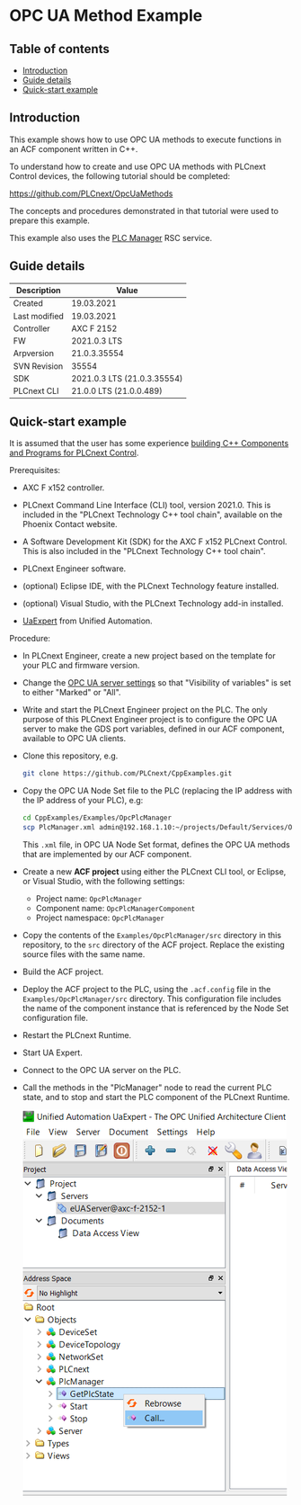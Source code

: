 # OPC UA Method Example

## Table of contents

<!-- TOC depthFrom:2 orderedList:true -->

- [Introduction](#introduction)
- [Guide details](#guide-details)
- [Quick-start example](#quick-start-example)

<!-- /TOC -->

## Introduction

This example shows how to use OPC UA methods to execute functions in an ACF component written in C++.

To understand how to create and use OPC UA methods with PLCnext Control devices, the following tutorial should be completed:

https://github.com/PLCnext/OpcUaMethods

The concepts and procedures demonstrated in that tutorial were used to prepare this example.

This example also uses the [PLC Manager](https://api.plcnext.help/api_docs_2021-0-LTS/classArp_1_1Plc_1_1Domain_1_1Services_1_1IPlcManagerService2.html) RSC service.

## Guide details

|Description | Value |
|------------ |-----------|
|Created | 19.03.2021 |
|Last modified| 19.03.2021 |
|Controller| AXC F 2152 |
|FW| 2021.0.3 LTS |
|Arpversion| 21.0.3.35554 |
|SVN Revision| 35554 |
|SDK| 2021.0.3 LTS (21.0.3.35554) |
|PLCnext CLI | 21.0.0 LTS (21.0.0.489) |

## Quick-start example

It is assumed that the user has some experience [building C++ Components and Programs for PLCnext Control](https://www.plcnext.help/te/Programming/Cpp/Cpp_programming/Cpp_programs_in_PLCnext.htm).

Prerequisites:

- AXC F x152 controller.

- PLCnext Command Line Interface (CLI) tool, version 2021.0. This is included in the "PLCnext Technology C++ tool chain", available on the Phoenix Contact website.

- A Software Development Kit (SDK) for the AXC F x152 PLCnext Control. This is also included in the "PLCnext Technology C++ tool chain".

- PLCnext Engineer software.

- (optional) Eclipse IDE, with the PLCnext Technology feature installed.

- (optional) Visual Studio, with the PLCnext Technology add-in installed.

- [UaExpert](https://www.unified-automation.com/products/development-tools/uaexpert.html) from Unified Automation.

Procedure:

- In PLCnext Engineer, create a new project based on the template for your PLC and firmware version.

- Change the [OPC UA server settings](https://www.plcnext.help/te/Service_Components/OPC_UA_Server/OPC_UA_server_configuration.htm) so that "Visibility of variables" is set to either "Marked" or "All".

- Write and start the PLCnext Engineer project on the PLC. The only purpose of this PLCnext Engineer project is to configure the OPC UA server to make the GDS port variables, defined in our ACF component, available to OPC UA clients.

- Clone this repository, e.g.

   ```sh
   git clone https://github.com/PLCnext/CppExamples.git
   ```

- Copy the OPC UA Node Set file to the PLC (replacing the IP address with the IP address of your PLC), e.g:

   ```sh
   cd CppExamples/Examples/OpcPlcManager
   scp PlcManager.xml admin@192.168.1.10:~/projects/Default/Services/OpcUA/NodeSets
   ```

   This `.xml` file, in OPC UA Node Set format, defines the OPC UA methods that are implemented by our ACF component.

- Create a new **ACF project** using either the PLCnext CLI tool, or Eclipse, or Visual Studio, with the following settings:
  - Project name: `OpcPlcManager`
  - Component name: `OpcPlcManagerComponent`
  - Project namespace: `OpcPlcManager`

- Copy the contents of the `Examples/OpcPlcManager/src` directory in this repository, to the `src` directory of the ACF project. Replace the existing source files with the same name.

- Build the ACF project.

- Deploy the ACF project to the PLC, using the `.acf.config` file in the `Examples/OpcPlcManager/src` directory. This configuration file includes the name of the component instance that is referenced by the Node Set configuration file.

- Restart the PLCnext Runtime.

- Start UA Expert.

- Connect to the OPC UA server on the PLC.

- Call the methods in the "PlcManager" node to read the current PLC state, and to stop and start the PLC component of the PLCnext Runtime.

   ![Method](img/method.png)
